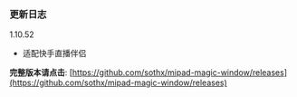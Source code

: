 ### 更新日志

1.10.52
- 适配快手直播伴侣

**完整版本请点击**: [https://github.com/sothx/mipad-magic-window/releases](https://github.com/sothx/mipad-magic-window/releases)